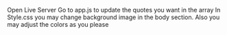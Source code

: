 Open Live Server
Go to app.js to update the quotes you want in the array
In Style.css you may change background image in the body section.
Also you may adjust the colors as you please
